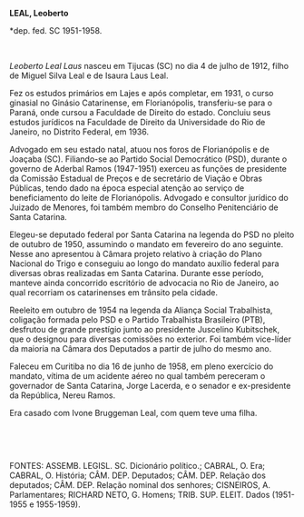 **LEAL, Leoberto**

\*dep. fed. SC 1951-1958.

 

*Leoberto Leal Laus* nasceu em Tijucas (SC) no dia 4 de julho de 1912,
filho de Miguel Silva Leal e de Isaura Laus Leal.

Fez os estudos primários em Lajes e após completar, em 1931, o curso
ginasial no Ginásio Catarinense, em Florianópolis, transferiu-se para o
Paraná, onde cursou a Faculdade de Direito do estado. Concluiu seus
estudos jurídicos na Faculdade de Direito da Universidade do Rio de
Janeiro, no Distrito Federal, em 1936.

Advogado em seu estado natal, atuou nos foros de Florianópolis e de
Joaçaba (SC). Filiando-se ao Partido Social Democrático (PSD), durante o
governo de Aderbal Ramos (1947-1951) exerceu as funções de presidente da
Comissão Estadual de Preços e de secretário de Viação e Obras Públicas,
tendo dado na época especial atenção ao serviço de beneficiamento do
leite de Florianópolis. Advogado e consultor jurídico do Juizado de
Menores, foi também membro do Conselho Penitenciário de Santa Catarina.

Elegeu-se deputado federal por Santa Catarina na legenda do PSD no
pleito de outubro de 1950, assumindo o mandato em fevereiro do ano
seguinte. Nesse ano apresentou à Câmara projeto relativo à criação do
Plano Nacional do Trigo e conseguiu ao longo do mandato auxílio federal
para diversas obras realizadas em Santa Catarina. Durante esse período,
manteve ainda concorrido escritório de advocacia no Rio de Janeiro, ao
qual recorriam os catarinenses em trânsito pela cidade.

Reeleito em outubro de 1954 na legenda da Aliança Social Trabalhista,
coligação formada pelo PSD e o Partido Trabalhista Brasileiro (PTB),
desfrutou de grande prestígio junto ao presidente Juscelino Kubitschek,
que o designou para diversas comissões no exterior. Foi também
vice-líder da maioria na Câmara dos Deputados a partir de julho do mesmo
ano.

Faleceu em Curitiba no dia 16 de junho de 1958, em pleno exercício do
mandato, vítima de um acidente aéreo no qual também pereceram o
governador de Santa Catarina, Jorge Lacerda, e o senador e ex-presidente
da República, Nereu Ramos.

Era casado com Ivone Bruggeman Leal, com quem teve uma filha.

 

 

FONTES: ASSEMB. LEGISL. SC. Dicionário político.; CABRAL, O. Era;
CABRAL, O. História; CÂM. DEP. Deputados; CÂM. DEP. Relação dos
deputados; CÂM. DEP. Relação nominal dos senhores; CISNEIROS, A.
Parlamentares; RICHARD NETO, G. Homens; TRIB. SUP. ELEIT. Dados
(1951-1955 e 1955-1959).

 
